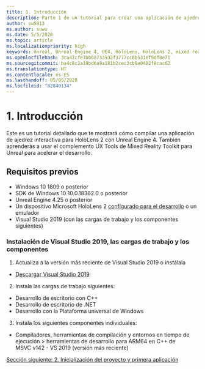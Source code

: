 ```yaml
---
title: 1. Introducción
description: Parte 1 de un tutorial para crear una aplicación de ajedrez sencilla con Unreal Engine 4 y el complemento UX Tools de Mixed Reality Toolkit.
author: sw5813
ms.author: suwu
ms.date: 5/5/2020
ms.topic: article
ms.localizationpriority: high
keywords: Unreal, Unreal Engine 4, UE4, HoloLens, HoloLens 2, mixed reality, tutorial, getting started, mrtk, uxt, UX Tools, documentation
ms.openlocfilehash: 3ca47cfe7bb0a733932f3777cc8b531ef9df8e71
ms.sourcegitcommit: ba4c8c2a19bd6a9a181b2cec3cb8e0402f8cac62
ms.translationtype: HT
ms.contentlocale: es-ES
ms.lasthandoff: 05/05/2020
ms.locfileid: "82840134"
---
```

# <a name="1-getting-started"></a>1. Introducción

Este es un tutorial detallado que te mostrará cómo compilar una aplicación de ajedrez interactiva para HoloLens 2 con Unreal Engine 4. También aprenderás a usar el complemento UX Tools de Mixed Reality Toolkit para Unreal para acelerar el desarrollo. 

## <a name="prerequisites"></a>Requisitos previos

* Windows 10 1809 o posterior
* SDK de Windows 10 10.0.18362.0 o posterior
* Unreal Engine 4.25 o posterior
* Un dispositivo Microsoft HoloLens 2 [configurado para el desarrollo](using-visual-studio.md#enabling-developer-mode) o un emulador
* Visual Studio 2019 (con las cargas de trabajo y los componentes siguientes)

### <a name="installing-visual-studio-2019-workloads-and-components"></a>Instalación de Visual Studio 2019, las cargas de trabajo y los componentes
1. Actualiza a la versión más reciente de Visual Studio 2019 o instálala
* [Descargar Visual Studio 2019](https://visualstudio.microsoft.com/downloads/)
2. Instala las cargas de trabajo siguientes:
* Desarrollo de escritorio con C++
* Desarrollo de escritorio de .NET
* Desarrollo con la Plataforma universal de Windows
3. Instala los siguientes componentes individuales:
* Compiladores, herramientas de compilación y entornos en tiempo de ejecución > herramientas de desarrollo para ARM64 en C++ de MSVC v142 - VS 2019 (versión más reciente)

[Sección siguiente: 2. Inicialización del proyecto y primera aplicación](unreal-uxt-ch2.md)